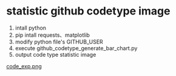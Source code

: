 # statistic github codetype image
1. intall python
2. pip intall requests、matplotlib
3. modify python file's GITHUB_USER 
4. execute  github_codetype_generate_bar_chart.py
5. output code type statistic image 

[code_exp.png](https://github.com/weitsunglin/statistic_github_codetype/edit/main/code_exp.png)
